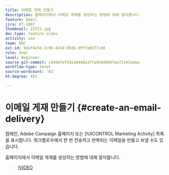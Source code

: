 ```yaml
---
title: 이메일 게재 만들기
description: 홈페이지에서 이메일 게재를 생성하는 방법에 대해 알아봅니다.
feature: Email
jira: KT-1807
thumbnail: 23721.jpg
doc-type: feature video
activity: use
team: DOC
exl-id: 9daf4e3d-3c96-443d-85d6-99f7a0377cd8
role: User
level: Beginner
source-git-commit: c84867ef59a10448a377a959d0b67ae71343a4aa
workflow-type: tm+mt
source-wordcount: '61'
ht-degree: 45%

---
```


# 이메일 게재 만들기 {#create-an-email-delivery}

캠페인, Adobe Campaign 홈페이지 또는 [!UICONTROL Marketing Activity] 목록을 표시합니다. 워크플로우에서 한 번 전송하고 반복되는 이메일을 만들고 보낼 수도 있습니다.

홈페이지에서 이메일 게재를 생성하는 방법에 대해 알아봅니다.

>[!VIDEO](https://video.tv.adobe.com/v/23721?quality=12&learn=on)
